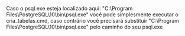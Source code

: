 Caso o psql.exe esteja localizado aqui: "C:\Program Files\PostgreSQL\10\bin\psql.exe" você pode simplesmente executar o cria_tabelas.cmd,
caso contrário você precisará substituir "C:\Program Files\PostgreSQL\10\bin\psql.exe" pelo caminho do seu psql.exe